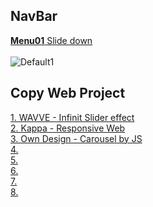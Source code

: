 ## NavBar
[__Menu01__ Slide down](https://github.com/minchjung/WebDesign/commit/b936c7e54f78476140ec84170ad848e3df0fa997)  
</br>
![Default1](https://user-images.githubusercontent.com/78589751/120920819-b757af00-c6fb-11eb-8c80-2dec2c9d1e99.JPG)  
## Copy Web Project 
[1. WAVVE - Infinit Slider effect ](https://github.com/minchjung/Web1)    
[2. Kappa - Responsive Web](https://github.com/minchjung/Web2/tree/master)    
[3. Own Design - Carousel by JS]()      
[4. ]()    
[5. ]()     
[6. ]()     
[7. ]()   
[8. ]()   
  
